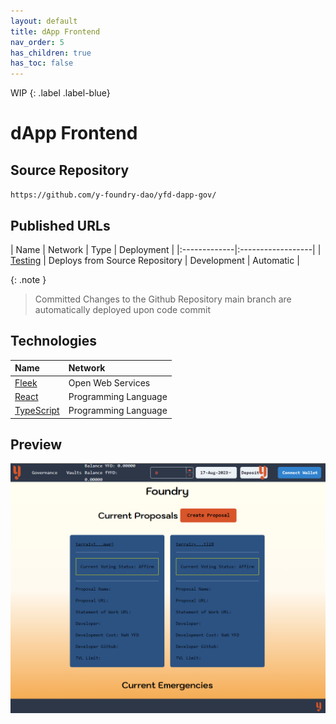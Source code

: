 ```yaml
---
layout: default
title: dApp Frontend
nav_order: 5
has_children: true
has_toc: false
---
```


WIP
{: .label .label-blue}

# dApp Frontend


## Source Repository

`https://github.com/y-foundry-dao/yfd-dapp-gov/`


## Published URLs

| Name        | Network          | Type | Deployment |
|:-------------|:------------------|
| [Testing](https://yfd-test.on.fleek.co) | Deploys from Source Repository    | Development | Automatic |

{: .note }
> Committed Changes to the Github Repository main branch are automatically deployed upon code commit

## Technologies

| Name        | Network          |
|:-------------|:------------------|
| [Fleek](https://fleek.co) | Open Web Services     |
| [React](https://reactjs.org) |    Programming Language |
| [TypeScript](https://www.typescriptlang.org/) | Programming Language |


## Preview
![Website Preview](/assets/images/develop/web2/yfd-test-preview.png)

